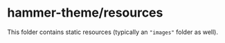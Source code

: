 # hammer-theme/resources

This folder contains static resources (typically an `"images"` folder as well).
